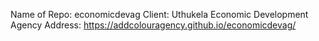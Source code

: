 Name of Repo: economicdevag
Client: Uthukela Economic Development Agency
Address: https://addcolouragency.github.io/economicdevag/
